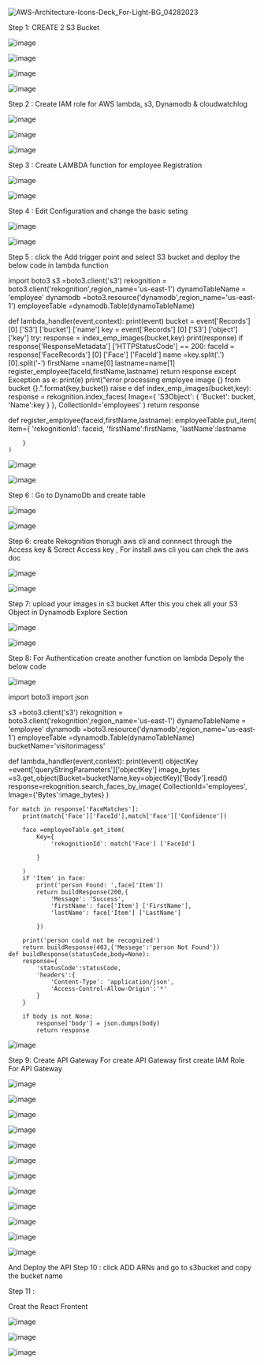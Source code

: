



![AWS-Architecture-Icons-Deck_For-Light-BG_04282023](https://github.com/subhamo1/AWS-DevOps_-Project/assets/101514854/a598dbb5-7a34-488d-8319-8c021023fd2a)




Step 1: CREATE 2 S3 Bucket



![image](https://github.com/subhamo1/AWS-DevOps_-Project/assets/101514854/a99db2e4-839b-4ccd-a11e-1dc10a3e73be)



![image](https://github.com/subhamo1/AWS-DevOps_-Project/assets/101514854/5f2a709b-f6c9-4d5f-b63a-7f77d4bf5b50)




![image](https://github.com/subhamo1/AWS-DevOps_-Project/assets/101514854/cc27952b-713b-4a58-bc37-327e636ff9ce)





![image](https://github.com/subhamo1/AWS-DevOps_-Project/assets/101514854/9838b4cb-367d-46e7-8421-38102c70df51)

Step 2 :  Create IAM role for AWS lambda, s3, Dynamodb & cloudwatchlog

![image](https://github.com/subhamo1/AWS-DevOps_-Project/assets/101514854/eecd6d3b-f76b-4cb6-807c-d4be9b9ebb54)


![image](https://github.com/subhamo1/AWS-DevOps_-Project/assets/101514854/19dafe40-b733-4feb-97a5-a8d634f70658)


![image](https://github.com/subhamo1/AWS-DevOps_-Project/assets/101514854/5f94896c-a3e1-48df-9328-1bb8013cd354)


Step 3 : Create LAMBDA function for employee Registration


![image](https://github.com/subhamo1/AWS-DevOps_-Project/assets/101514854/3898980d-75e4-4f85-a21f-a5e34e193b07)



![image](https://github.com/subhamo1/AWS-DevOps_-Project/assets/101514854/1cf2868e-dbe1-4d81-ad8b-e9c5ff47e56f)



Step 4 : Edit Configuration and change the basic seting


![image](https://github.com/subhamo1/AWS-DevOps_-Project/assets/101514854/de50d25b-7885-400f-b5e8-d0e674672e86)





![image](https://github.com/subhamo1/AWS-DevOps_-Project/assets/101514854/84e23695-362b-45ee-88b4-2c9168c29961)



Step 5 :  click the  Add trigger  point and select S3 bucket  and deploy the below code in lambda function


import boto3
s3 =boto3.client('s3')
rekognition = boto3.client('rekognition',region_name='us-east-1')
dynamoTableName = 'employee'
dynamodb =boto3.resource('dynamodb',region_name='us-east-1')
employeeTable =dynamodb.Table(dynamoTableName)

def lambda_handler(event,context):
    print(event)
    bucket = event['Records'] [0] ['S3'] ['bucket'] ['name']
    key = event['Records'] [0] ['S3'] ['object'] ['key']
    try:
        response = index_emp_images(bucket,key)
        print(response)
        if response['ResponseMetadata'] ['HTTPStatusCode'] == 200:
            faceId = response['FaceRecords'] [0] ['Face'] ['FaceId']
            name =key.split('.') [0].split('-')
            firstName =name[0]
            lastname=name[1]
            register_employee(faceId,firstName,lastname)
            return response
    except Exception as e:
        print(e)
        print("error processing employee image {} from bucket {}.".format(key,bucket))
        raise e
    def index_emp_images(bucket,key):
        response = rekognition.index_faces(
            Image={
                'S3Object':
                {
                    'Bucket': bucket,
                    'Name':key
                }
            },
            CollectionId='employees'
        )
        return response

def register_employee(faceid,firstName,lastname):
    employeeTable.put_item(
        Item={
            'rekognitionId': faceid,
            'firstName':firstName,
            'lastName':lastname

        }
    )




![image](https://github.com/subhamo1/AWS-DevOps_-Project/assets/101514854/26b19c73-79f4-43ac-8721-7053a613f538)


![image](https://github.com/subhamo1/AWS-DevOps_-Project/assets/101514854/0d091b29-690e-4099-941b-2d1390669539)


Step 6 : Go to DynamoDb and create table

![image](https://github.com/subhamo1/AWS-DevOps_-Project/assets/101514854/d426072d-2464-417c-94d7-60f9c26921d9)

![image](https://github.com/subhamo1/AWS-DevOps_-Project/assets/101514854/7fc88d7f-077c-4e1d-875f-f2380edaf404)

Step 6: create Rekognition thorugh aws cli and connnect through the Access key & Screct Access key , For install aws cli you can chek  the aws doc 



 ![image](https://github.com/subhamo1/AWS-DevOps_-Project/assets/101514854/8abc5f78-09e5-4368-a617-e974d8c4903f)
 
![image](https://github.com/subhamo1/AWS-DevOps_-Project/assets/101514854/8898b2a3-993a-4179-ba8c-65354e900f60)


Step 7: upload your images in s3 bucket After this you chek all your S3 Object in Dynamodb Explore Section


![image](https://github.com/subhamo1/AWS-DevOps_-Project/assets/101514854/b4b539c2-0942-4bd8-9cd3-45ed0d2ffd1f)


![image](https://github.com/subhamo1/AWS-DevOps_-Project/assets/101514854/b2adba65-6cfd-44d1-b977-a4621ff7f8d4)


Step 8:
For Authentication create  another function on lambda Depoly the below code

![image](https://github.com/subhamo1/AWS-DevOps_-Project/assets/101514854/b23f3d51-9d15-407a-95a1-25aa132538a4)


import boto3
import json

s3 =boto3.client('s3')
rekognition = boto3.client('rekognition',region_name='us-east-1')
dynamoTableName = 'employee'
dynamodb =boto3.resource('dynamodb',region_name='us-east-1')
employeeTable =dynamodb.Table(dynamoTableName)
bucketName='visitorimagess'

def lambda_handler(event,context):
    print(event)
    objectKey =event['queryStringParameters']['objectKey']
    image_bytes =s3.get_object(Bucket=bucketName,key=objectKey)['Body'].read()
    response=rekognition.search_faces_by_image(
        CollectionId='employees',
        Image={'Bytes':image_bytes}
    )

    for match in response['FaceMatches']:
        print(match['Face']['FaceId'],match['Face']['Confidence'])

        face =employeeTable.get_item(
            Key={
                'rekognitionId': match['Face'] ['FaceId']

            }

        )
        if 'Item' in face:
            print('person Found: ',face['Item'])
            return buildResponse(200,{
                'Message': 'Success',
                'firstName': face['Item'] ['FirstName'],
                'lastName': face['Item'] ['LastName']

            })

        print('person could not be recognized')
        return buildResponse(403,{'Messege':'person Not Found'})
    def buildResponse(statusCode,body=None):
        response={
            'statusCode':statusCode,
            'headers':{
                'Content-Type': 'application/json',
                'Access-Control-Allow-Origin':'*'
            }
        }

        if body is not None:
            response['body'] = json.dumps(body)
            return response


            
![image](https://github.com/subhamo1/AWS-DevOps_-Project/assets/101514854/274c8bcc-ca68-4e04-8fad-297d04e29b8f)


Step 9: Create API Gateway
For create API Gateway first create IAM Role For API Gateway

![image](https://github.com/subhamo1/AWS-DevOps_-Project/assets/101514854/6632462d-b99c-41e9-af67-12fbd8cc95e9)


![image](https://github.com/subhamo1/AWS-DevOps_-Project/assets/101514854/eb56684b-e680-409d-985e-dcdb3d2bb7ad)



![image](https://github.com/subhamo1/AWS-DevOps_-Project/assets/101514854/d62f0ede-2741-45ef-ab5c-c74dee2536e6)



![image](https://github.com/subhamo1/AWS-DevOps_-Project/assets/101514854/8b414d76-7579-4fed-80c3-4d072f0f0864)



![image](https://github.com/subhamo1/AWS-DevOps_-Project/assets/101514854/936e8d4d-2b76-4cd0-b21a-78d12edf210f)



![image](https://github.com/subhamo1/AWS-DevOps_-Project/assets/101514854/83f3f786-2c15-4ceb-9297-b92480b327a2)


![image](https://github.com/subhamo1/AWS-DevOps_-Project/assets/101514854/7372b01a-3175-4ca9-bfb9-06185608d9a6)



![image](https://github.com/subhamo1/AWS-DevOps_-Project/assets/101514854/511653b5-aa22-4ca8-98fb-2b73206f0134)



![image](https://github.com/subhamo1/AWS-DevOps_-Project/assets/101514854/7515f1dc-e36e-4462-aeca-581862f94180)


![image](https://github.com/subhamo1/AWS-DevOps_-Project/assets/101514854/6d7637ef-6558-45b5-9e7b-bed5db686cb8)



![image](https://github.com/subhamo1/AWS-DevOps_-Project/assets/101514854/125b29eb-6778-4582-827e-6cee72fe14bf)


![image](https://github.com/subhamo1/AWS-DevOps_-Project/assets/101514854/d3ff2e12-3622-4e26-9b7b-a2fd56017574)



 And Deploy the API
Step 10 : click ADD ARNs  and go to s3bucket  and copy the bucket name


    
Step 11 :

Creat the  React Frontent

![image](https://github.com/subhamo1/AWS-DevOps_-Project/assets/101514854/58c209a9-7c4e-4010-bd95-29474558de39)

![image](https://github.com/subhamo1/AWS-DevOps_-Project/assets/101514854/aa5f1b8e-0fe1-421d-839e-ef8590d16e0e)

![image](https://github.com/subhamo1/AWS-DevOps_-Project/assets/101514854/58a0ec42-b4fe-4bbc-905d-b9e7d19c17ca)


